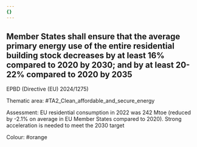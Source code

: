 ```yaml
---
{}
---
```

## Member States shall ensure that the average primary energy use of the entire residential building stock decreases by at least 16% compared to 2020 by 2030; and by at least 20-22% compared to 2020 by 2035
EPBD (Directive (EU) 2024/1275)

Thematic area: #TA2_Clean_affordable_and_secure_energy

Assessment: EU residential consumption in 2022 was 242 Mtoe (reduced by -2.1% on average in EU Member States compared to 2020). Strong acceleration is needed to meet the 2030 target

Colour: #orange